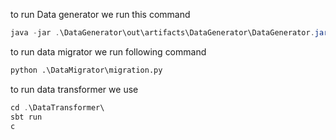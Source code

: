 to run Data generator we run this command 

```java
java -jar .\DataGenerator\out\artifacts\DataGenerator\DataGenerator.jar
```
to run data migrator we run following command

```python 
python .\DataMigrator\migration.py 
```


to run data transformer we use 

```scala 
cd .\DataTransformer\
sbt run
c 
```
